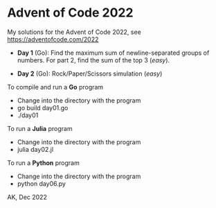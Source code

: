 # Advent of Code 2022

My solutions for the Advent of Code 2022, 
see https://adventofcode.com/2022

* **Day 1** (Go): Find the maximum sum of newline-separated 
  groups of numbers. For part 2, find the sum of the top 3 (*easy*).

* **Day 2** (Go): Rock/Paper/Scissors simulation  (*easy*)

To compile and run a **Go** program
* Change into the directory with the program
* go build day01.go
* ./day01

To run a **Julia** program
* Change into the directory with the program
* julia day02.jl

To run a **Python** program
* Change into the directory with the program
* python day06.py

AK, Dec 2022
